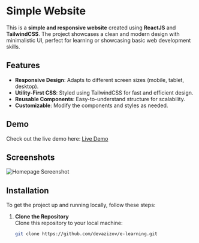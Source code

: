 # Simple Website

This is a **simple and responsive website** created using **ReactJS** and **TailwindCSS**. The project showcases a clean and modern design with minimalistic UI, perfect for learning or showcasing basic web development skills.

## Features

- **Responsive Design**: Adapts to different screen sizes (mobile, tablet, desktop).
- **Utility-First CSS**: Styled using TailwindCSS for fast and efficient design.
- **Reusable Components**: Easy-to-understand structure for scalability.
- **Customizable**: Modify the components and styles as needed.

## Demo

Check out the live demo here: [Live Demo](https://e-learning.azizov.dev)

## Screenshots

![Homepage Screenshot](https://via.placeholder.com/800x400.png?text=Screenshot+Placeholder)

## Installation

To get the project up and running locally, follow these steps:

1. **Clone the Repository**  
   Clone this repository to your local machine:
   ```bash
   git clone https://github.com/devazizov/e-learning.git
